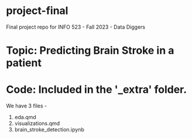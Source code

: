# project-final

Final project repo for INFO 523 - Fall 2023 - Data Diggers

# Topic: Predicting Brain Stroke in a patient

# Code: Included in the '_extra' folder.

We have 3 files - 
1) eda.qmd
2) visualizations.qmd
3) brain_stroke_detection.ipynb
